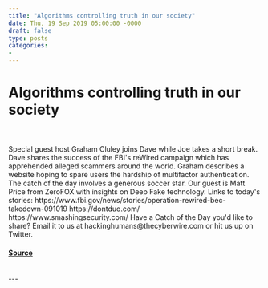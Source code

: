 ```yaml
---
title: "Algorithms controlling truth in our society"
date: Thu, 19 Sep 2019 05:00:00 -0000
draft: false
type: posts
categories: 
- 
---
```

# Algorithms controlling truth in our society

<br/>

<br/>
Special guest host Graham Cluley joins Dave while Joe takes a short break. Dave shares the success of the FBI's reWired campaign which has apprehended alleged scammers around the world. Graham describes a website hoping to spare users the hardship of multifactor authentication. The catch of the day involves a generous soccer star. Our guest is Matt Price from ZeroFOX with insights on Deep Fake technology. Links to today's stories: https://www.fbi.gov/news/stories/operation-rewired-bec-takedown-091019 https://dontduo.com/ https://www.smashingsecurity.com/ Have a Catch of the Day you'd like to share? Email it to us at hackinghumans@thecyberwire.com or hit us up on Twitter.

#### [Source](https://thecyberwire.com/podcasts/hacking-humans/66/notes)

<br/>
---
